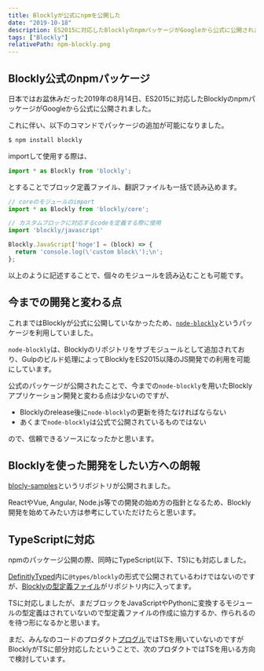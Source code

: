 ```yaml
---
title: Blocklyが公式にnpmを公開した
date: "2019-10-18"
description: ES2015に対応したBlocklyのnpmパッケージがGoogleから公式に公開されました。React, Vueなどのライブラリを用いた開発が可能に、またTypeScriptの型定義ファイルが追加されました。
tags: ["Blockly"]
relativePath: npm-blockly.png
---
```


## Blockly公式のnpmパッケージ

日本ではお盆休みだった2019年の8月14日、ES2015に対応したBlocklyのnpmパッケージがGoogleから公式に公開されました。

これに伴い、以下のコマンドでパッケージの追加が可能になりました。

```sh
$ npm install blockly
```

importして使用する際は、

```javascript
import * as Blockly from 'blockly';
```

とすることでブロック定義ファイル、翻訳ファイルも一括で読み込めます。

```javascript
// coreのモジュールのimport
import * as Blockly from 'blockly/core';

// カスタムブロックに対応するcodeを定義する際に使用
import 'blockly/javascript'

Blockly.JavaScript['hoge'] = (block) => {
  return 'console.log(\'custom block\');\n';
};
```

以上のように記述することで、個々のモジュールを読み込むことも可能です。


## 今までの開発と変わる点

これまではBlocklyが公式に公開していなかったため、[`node-blockly`](https://github.com/mo4islona/node-blockly)というパッケージを利用していました。

`node-blockly`は、Blocklyのリポジトリをサブモジュールとして追加されており、Gulpのビルド処理によってBlocklyをES2015以降のJS開発での利用を可能にしています。

公式のパッケージが公開されたことで、今までの`node-blockly`を用いたBlocklyアプリケーション開発と変わる点は少ないのですが、

- Blocklyのrelease後に`node-blockly`の更新を待たなければならない
- あくまで`node-blockly`は公式で公開されているものではない

ので、信頼できるソースになったかと思います。

## Blocklyを使った開発をしたい方への朗報

[blocly-samples](https://github.com/google/blockly-samples)というリポジトリが公開されました。

ReactやVue, Angular, Node.js等での開発の始め方の指針となるため、Blockly開発を始めてみたい方は参考にしていただけたらと思います。


## TypeScriptに対応

npmのパッケージ公開の際、同時にTypeScript(以下、TS)にも対応しました。

[DefinitlyTyped](https://definitelytyped.org/)内に`@types/blockly`の形式で公開されているわけではないのですが、[Blocklyの型定義ファイル](https://github.com/google/blockly/tree/master/typings)がリポジトリ内に入ってます。

TSに対応しましたが、まだブロックをJavaScriptやPythonに変換するモジュールの型定義はされていないので型定義ファイルの作成に協力するか、作られるのを待つ形になるかと思います。

まだ、みんなのコードのプロダクト[プログル](https://proguru.jp)ではTSを用いていないのですが
BlocklyがTSに部分対応したということで、次のプロダクトではTSを用いる方向で検討しています。